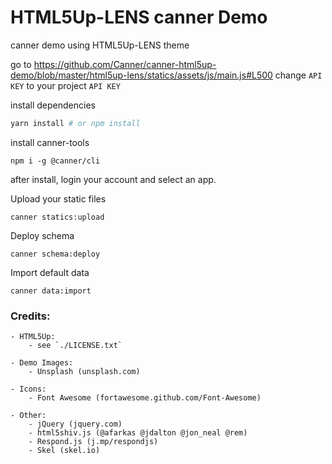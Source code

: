 # HTML5Up-LENS canner Demo

canner demo using HTML5Up-LENS theme

go to https://github.com/Canner/canner-html5up-demo/blob/master/html5up-lens/statics/assets/js/main.js#L500 change `API KEY` to your project `API KEY`

install dependencies

```bash
yarn install # or npm install
```

install canner-tools

```
npm i -g @canner/cli
```

after install, login your account and select an app.

Upload your static files

```
canner statics:upload
```

Deploy schema

```
canner schema:deploy
```

Import default data

```
canner data:import
```


### Credits:
	- HTML5Up:
		- see `./LICENSE.txt`

	- Demo Images:
		- Unsplash (unsplash.com)

	- Icons:
		- Font Awesome (fortawesome.github.com/Font-Awesome)

	- Other:
		- jQuery (jquery.com)
		- html5shiv.js (@afarkas @jdalton @jon_neal @rem)
		- Respond.js (j.mp/respondjs)
		- Skel (skel.io)